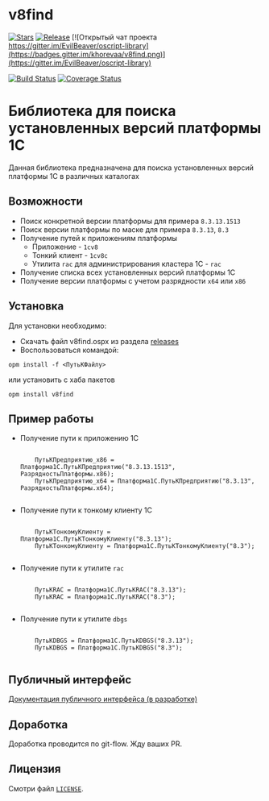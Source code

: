 # v8find

[![Stars](https://img.shields.io/github/stars/khorevaa/v8find.svg?label=Github%20%E2%98%85&a)](https://github.com/khorevaa/v8find/stargazers)
[![Release](https://img.shields.io/github/tag/khorevaa/v8find.svg?label=Last%20release&a)](https://github.com/khorevaa/v8find/releases)
[![Открытый чат проекта https://gitter.im/EvilBeaver/oscript-library](https://badges.gitter.im/khorevaa/v8find.png)](https://gitter.im/EvilBeaver/oscript-library)

[![Build Status](https://travis-ci.org/khorevaa/v8find.svg?branch=master)](https://travis-ci.org/khorevaa/v8find)
[![Coverage Status](https://coveralls.io/repos/github/khorevaa/v8find/badge.svg?branch=master)](https://coveralls.io/github/khorevaa/v8find?branch=master)

# Библиотека для поиска установленных версий платформы 1С

Данная библиотека предназначена для поиска установленных версий платформы 1С в различных каталогах

## Возможности

* Поиск конкретной версии платформы для примера `8.3.13.1513`
* Поиск версии платформы по маске для примера `8.3.13`, `8.3`
* Получение путей к приложениям платформы
    * Приложение - `1cv8`
    * Тонкий клиент - `1cv8c`
    * Утилита `rac`  для администрирования кластера 1С - `rac`
* Получение списка всех установленных версий платформы 1С
* Получение версии платформы с учетом разрядности `x64` или `x86`

## Установка

Для установки необходимо:
* Скачать файл v8find.ospx из раздела [releases](https://github.com/khorevaa/v8find/releases)
* Воспользоваться командой:

```
opm install -f <ПутьКФайлу>
```
или установить с хаба пакетов

```
opm install v8find
```

## Пример работы

* Получение пути к приложению 1С

    ```bsl

        ПутьКПредприятию_x86 = Платформа1С.ПутьКПредприятию("8.3.13.1513", РазрядностьПлатформы.x86);
        ПутьКПредприятию_x64 = Платформа1С.ПутьКПредприятию("8.3.13", РазрядностьПлатформы.x64);
        
    ```

* Получение пути к тонкому клиенту 1С

    ```bsl

        ПутьКТонкомуКлиенту = Платформа1С.ПутьКТонкомуКлиенту("8.3.13");
        ПутьКТонкомуКлиенту = Платформа1С.ПутьКТонкомуКлиенту("8.3");
        
    ```

* Получение пути к утилите `rac`

    ```bsl

        ПутьКRAC = Платформа1С.ПутьКRAC("8.3.13");
        ПутьКRAC = Платформа1С.ПутьКRAC("8.3");
        
    ```

* Получение пути к утилите `dbgs`

    ```bsl

        ПутьКDBGS = Платформа1С.ПутьКDBGS("8.3.13");
        ПутьКDBGS = Платформа1С.ПутьКDBGS("8.3");
        
    ```

## Публичный интерфейс

[Документация публичного интерфейса (в разработке)](docs/README.md)

## Доработка

Доработка проводится по git-flow. Жду ваших PR.

## Лицензия

Смотри файл [`LICENSE`](LICENSE).
